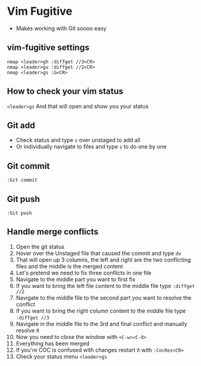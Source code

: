# Vim Fugitive
* Makes working with Git soooo easy

## vim-fugitive settings
```
nmap <leader>gh :diffget //3<CR>
nmap <leader>gu :diffget //2<CR>
nmap <leader>gs :G<CR>

```

## How to check your vim status
`<leader>gs` And that will open and show you your status

## Git add
* Check status and type `s` over unstaged to add all
* Or individually navigate to files and type `s` to do one by one

## Git commit
`:Git commit`

## Git push
`:Git push`

## Handle merge conflicts
1. Open the git status
2. Hover over the Unstaged file that caused the commit and type `dv`
3. That will open up 3 columns, the left and right are the two conflicting files and the middle is the merged content
4. Let's pretend we need to fix three conflicts in one file
5. Navigate to the middle part you want to first fix
6. If you want to bring the left file content to the middle file type `:diffget //2`
7. Navigate to the middle file to the second part you want to resolve the conflict 
8. If you want to bring the right column content to the middle file type `:diffget //3`
9. Navigate in the middle file to the 3rd and final conflict and manually resolve it
10. Now you need to close the window with `<C-w><C-O>`
11. Everything has been merged
12. If you're COC is confused with changes restart it with `:CocRes<CR>`
13. Check your status menu `<leader>gs`


